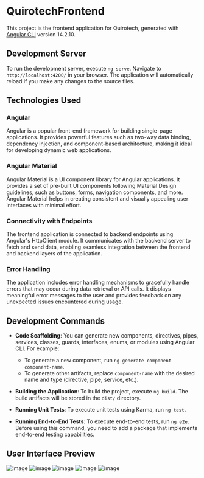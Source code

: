 # QuirotechFrontend

This project is the frontend application for Quirotech, generated with [Angular CLI](https://github.com/angular/angular-cli) version 14.2.10.

## Development Server

To run the development server, execute `ng serve`. Navigate to `http://localhost:4200/` in your browser. The application will automatically reload if you make any changes to the source files.

## Technologies Used

### Angular
Angular is a popular front-end framework for building single-page applications. It provides powerful features such as two-way data binding, dependency injection, and component-based architecture, making it ideal for developing dynamic web applications.

### Angular Material
Angular Material is a UI component library for Angular applications. It provides a set of pre-built UI components following Material Design guidelines, such as buttons, forms, navigation components, and more. Angular Material helps in creating consistent and visually appealing user interfaces with minimal effort.

### Connectivity with Endpoints
The frontend application is connected to backend endpoints using Angular's HttpClient module. It communicates with the backend server to fetch and send data, enabling seamless integration between the frontend and backend layers of the application.

### Error Handling
The application includes error handling mechanisms to gracefully handle errors that may occur during data retrieval or API calls. It displays meaningful error messages to the user and provides feedback on any unexpected issues encountered during usage.

## Development Commands

- **Code Scaffolding**: You can generate new components, directives, pipes, services, classes, guards, interfaces, enums, or modules using Angular CLI. For example:
  - To generate a new component, run `ng generate component component-name`.
  - To generate other artifacts, replace `component-name` with the desired name and type (directive, pipe, service, etc.).

- **Building the Application**: To build the project, execute `ng build`. The build artifacts will be stored in the `dist/` directory.

- **Running Unit Tests**: To execute unit tests using Karma, run `ng test`.

- **Running End-to-End Tests**: To execute end-to-end tests, run `ng e2e`. Before using this command, you need to add a package that implements end-to-end testing capabilities.

## User Interface Preview

![image](https://github.com/leomsa/Quirotech_Fe/assets/99422003/c4b61df1-3672-41a6-a0f2-0f5228f477aa)
![image](https://github.com/leomsa/Quirotech_Fe/assets/99422003/fac9bfa7-890e-45da-a985-4c1a48016201)
![image](https://github.com/leomsa/Quirotech_Fe/assets/99422003/7e3fae9b-53fa-4381-9487-e96ff456c701)
![image](https://github.com/leomsa/Quirotech_Fe/assets/99422003/f859eda2-97c7-441e-82dc-83c03fc7d948)
![image](https://github.com/leomsa/Quirotech_Fe/assets/99422003/bf3eea59-0f96-440c-936d-0210f453c50e)
